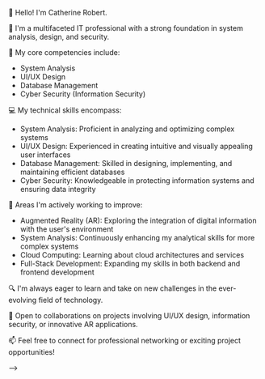 <div>
<p>👋 Hello! I'm Catherine Robert.</p>

💼 I'm a multifaceted IT professional with a strong foundation in system analysis, design, and security.

🚀 My core competencies include:
- System Analysis
- UI/UX Design
- Database Management
- Cyber Security (Information Security)

💻 My technical skills encompass:
- System Analysis: Proficient in analyzing and optimizing complex systems
- UI/UX Design: Experienced in creating intuitive and visually appealing user interfaces
- Database Management: Skilled in designing, implementing, and maintaining efficient databases
- Cyber Security: Knowledgeable in protecting information systems and ensuring data integrity

🌱 Areas I'm actively working to improve:
- Augmented Reality (AR): Exploring the integration of digital information with the user's environment
- System Analysis: Continuously enhancing my analytical skills for more complex systems
- Cloud Computing: Learning about cloud architectures and services
- Full-Stack Development: Expanding my skills in both backend and frontend development

🔍 I'm always eager to learn and take on new challenges in the ever-evolving field of technology.

🤝 Open to collaborations on projects involving UI/UX design, information security, or innovative AR applications.

📫 Feel free to connect for professional networking or exciting project opportunities!
</div>

-->
